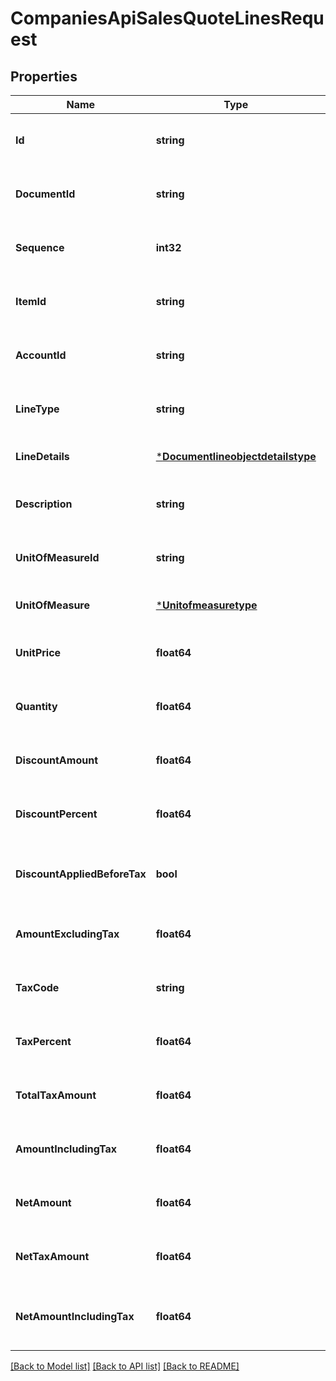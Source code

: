# CompaniesApiSalesQuoteLinesRequest

## Properties
Name | Type | Description | Notes
------------ | ------------- | ------------- | -------------
**Id** | **string** | The id property for the Dynamics 365 Business Central salesQuoteLine entity | [optional] [default to null]
**DocumentId** | **string** | The documentId property for the Dynamics 365 Business Central salesQuoteLine entity | [optional] [default to null]
**Sequence** | **int32** | The sequence property for the Dynamics 365 Business Central salesQuoteLine entity | [optional] [default to null]
**ItemId** | **string** | The itemId property for the Dynamics 365 Business Central salesQuoteLine entity | [optional] [default to null]
**AccountId** | **string** | The accountId property for the Dynamics 365 Business Central salesQuoteLine entity | [optional] [default to null]
**LineType** | **string** | The lineType property for the Dynamics 365 Business Central salesQuoteLine entity | [optional] [default to null]
**LineDetails** | [***Documentlineobjectdetailstype**](documentlineobjectdetailstype.md) |  | [optional] [default to null]
**Description** | **string** | The description property for the Dynamics 365 Business Central salesQuoteLine entity | [optional] [default to null]
**UnitOfMeasureId** | **string** | The unitOfMeasureId property for the Dynamics 365 Business Central salesQuoteLine entity | [optional] [default to null]
**UnitOfMeasure** | [***Unitofmeasuretype**](unitofmeasuretype.md) |  | [optional] [default to null]
**UnitPrice** | **float64** | The unitPrice property for the Dynamics 365 Business Central salesQuoteLine entity | [optional] [default to null]
**Quantity** | **float64** | The quantity property for the Dynamics 365 Business Central salesQuoteLine entity | [optional] [default to null]
**DiscountAmount** | **float64** | The discountAmount property for the Dynamics 365 Business Central salesQuoteLine entity | [optional] [default to null]
**DiscountPercent** | **float64** | The discountPercent property for the Dynamics 365 Business Central salesQuoteLine entity | [optional] [default to null]
**DiscountAppliedBeforeTax** | **bool** | The discountAppliedBeforeTax property for the Dynamics 365 Business Central salesQuoteLine entity | [optional] [default to null]
**AmountExcludingTax** | **float64** | The amountExcludingTax property for the Dynamics 365 Business Central salesQuoteLine entity | [optional] [default to null]
**TaxCode** | **string** | The taxCode property for the Dynamics 365 Business Central salesQuoteLine entity | [optional] [default to null]
**TaxPercent** | **float64** | The taxPercent property for the Dynamics 365 Business Central salesQuoteLine entity | [optional] [default to null]
**TotalTaxAmount** | **float64** | The totalTaxAmount property for the Dynamics 365 Business Central salesQuoteLine entity | [optional] [default to null]
**AmountIncludingTax** | **float64** | The amountIncludingTax property for the Dynamics 365 Business Central salesQuoteLine entity | [optional] [default to null]
**NetAmount** | **float64** | The netAmount property for the Dynamics 365 Business Central salesQuoteLine entity | [optional] [default to null]
**NetTaxAmount** | **float64** | The netTaxAmount property for the Dynamics 365 Business Central salesQuoteLine entity | [optional] [default to null]
**NetAmountIncludingTax** | **float64** | The netAmountIncludingTax property for the Dynamics 365 Business Central salesQuoteLine entity | [optional] [default to null]

[[Back to Model list]](../README.md#documentation-for-models) [[Back to API list]](../README.md#documentation-for-api-endpoints) [[Back to README]](../README.md)


